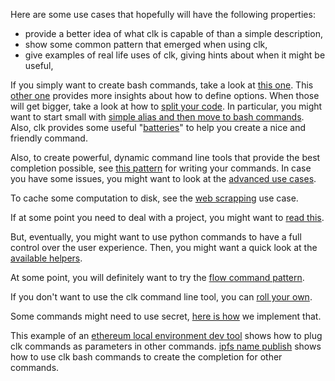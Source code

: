 Here are some use cases that hopefully will have the following properties:

-   provide a better idea of what clk is capable of than a simple description,
-   show some common pattern that emerged when using clk,
-   give examples of real life uses of clk, giving hints about when it might be useful,

If you simply want to create bash commands, take a look at [this one](bash_command.md). This [other one](bash_command_use_option.md) provides more insights about how to define options. When those will get bigger, take a look at how to [split your code](bash_command_import.md). In particular, you might want to start small with [simple alias and then move to bash commands](bash_command_from_alias.md). Also, clk provides some useful "[batteries](bash_command_built_in_lib.md)" to help you create a nice and friendly command.

Also, to create powerful, dynamic command line tools that provide the best completion possible, see [this pattern](dynamic_parameters_and_exposed_class.md) for writing your commands. In case you have some issues, you might want to look at the [advanced use cases](dynamic_parameters_advanced_use_cases.md).

To cache some computation to disk, see the [web scrapping](scrapping_the_web.md) use case.

If at some point you need to deal with a project, you might want to [read this](using_a_project.md).

But, eventually, you might want to use python commands to have a full control over the user experience. Then, you might want a quick look at the [available helpers](lib.md).

At some point, you will definitely want to try the [flow command pattern](flow_options.md).

If you don't want to use the clk command line tool, you can [roll your own](rolling_your_own.md).

Some commands might need to use secret, [here is how](dealing_with_secrets.md) we implement that.

This example of an [ethereum local environment dev tool](ethereum_local_environment_dev_tool.md) shows how to plug clk commands as parameters in other commands. [ipfs name publish](ipfs_name_publish.md) shows how to use clk bash commands to create the completion for other commands.
